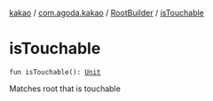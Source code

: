 [kakao](../../index.md) / [com.agoda.kakao](../index.md) / [RootBuilder](index.md) / [isTouchable](.)

# isTouchable

`fun isTouchable(): `[`Unit`](https://kotlinlang.org/api/latest/jvm/stdlib/kotlin/-unit/index.html)

Matches root that is touchable

